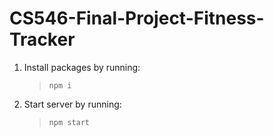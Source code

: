 # CS546-Final-Project-Fitness-Tracker

1. Install packages by running:
   > `npm i`
2. Start server by running:
   > `npm start`
